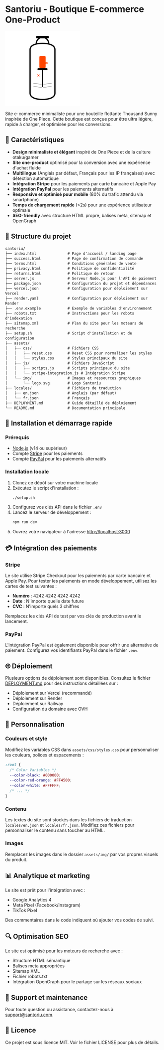 # Santoriu - Boutique E-commerce One-Product

![Santoriu Logo](/assets/img/logo.svg)

Site e-commerce minimaliste pour une bouteille flottante Thousand Sunny inspirée de One Piece. Cette boutique est conçue pour être ultra légère, rapide à charger, et optimisée pour les conversions.

## 🌟 Caractéristiques

- **Design minimaliste et élégant** inspiré de One Piece et de la culture otaku/gamer
- **Site one-product** optimisé pour la conversion avec une expérience d'achat fluide
- **Multilingue** (Anglais par défaut, Français pour les IP françaises) avec détection automatique
- **Intégration Stripe** pour les paiements par carte bancaire et Apple Pay
- **Intégration PayPal** pour les paiements alternatifs
- **Responsive et optimisé pour mobile** (80% du trafic attendu via smartphone)
- **Temps de chargement rapide** (<2s) pour une expérience utilisateur optimale
- **SEO-friendly** avec structure HTML propre, balises meta, sitemap et OpenGraph

## 📂 Structure du projet

```
santoriu/
├── index.html              # Page d'accueil / landing page
├── success.html            # Page de confirmation de commande
├── terms.html              # Conditions générales de vente
├── privacy.html            # Politique de confidentialité
├── returns.html            # Politique de retour
├── server.js               # Serveur Node.js pour l'API de paiement
├── package.json            # Configuration du projet et dépendances
├── vercel.json             # Configuration pour déploiement sur Vercel
├── render.yaml             # Configuration pour déploiement sur Render
├── .env.example            # Exemple de variables d'environnement
├── robots.txt              # Instructions pour les robots d'indexation
├── sitemap.xml             # Plan du site pour les moteurs de recherche
├── setup.sh                # Script d'installation et de configuration
├── assets/
│   ├── css/                # Fichiers CSS
│   │   ├── reset.css       # Reset CSS pour normaliser les styles
│   │   └── styles.css      # Styles principaux du site
│   ├── js/                 # Fichiers JavaScript
│   │   ├── scripts.js      # Scripts principaux du site
│   │   └── stripe-integration.js # Intégration Stripe
│   └── img/                # Images et ressources graphiques
│       └── logo.svg        # Logo Santoriu
├── locales/                # Fichiers de traduction
│   ├── en.json             # Anglais (par défaut)
│   └── fr.json             # Français
├── DEPLOYMENT.md           # Guide détaillé de déploiement
└── README.md               # Documentation principale
```

## 🚀 Installation et démarrage rapide

### Prérequis
- [Node.js](https://nodejs.org/) (v14 ou supérieur)
- Compte [Stripe](https://stripe.com) pour les paiements
- Compte [PayPal](https://paypal.com) pour les paiements alternatifs

### Installation locale

1. Clonez ce dépôt sur votre machine locale
2. Exécutez le script d'installation :
   ```bash
   ./setup.sh
   ```
3. Configurez vos clés API dans le fichier `.env`
4. Lancez le serveur de développement :
   ```bash
   npm run dev
   ```
5. Ouvrez votre navigateur à l'adresse [http://localhost:3000](http://localhost:3000)

## 💳 Intégration des paiements

### Stripe
Le site utilise Stripe Checkout pour les paiements par carte bancaire et Apple Pay. Pour tester les paiements en mode développement, utilisez les cartes de test suivantes :

- **Numéro** : 4242 4242 4242 4242
- **Date** : N'importe quelle date future
- **CVC** : N'importe quels 3 chiffres

Remplacez les clés API de test par vos clés de production avant le lancement.

### PayPal
L'intégration PayPal est également disponible pour offrir une alternative de paiement. Configurez vos identifiants PayPal dans le fichier `.env`.

## 🌐 Déploiement

Plusieurs options de déploiement sont disponibles. Consultez le fichier [DEPLOYMENT.md](DEPLOYMENT.md) pour des instructions détaillées sur :

- Déploiement sur Vercel (recommandé)
- Déploiement sur Render
- Déploiement sur Railway
- Configuration du domaine avec OVH

## 🎨 Personnalisation

### Couleurs et style
Modifiez les variables CSS dans `assets/css/styles.css` pour personnaliser les couleurs, polices et espacements :

```css
:root {
  /* Color Variables */
  --color-black: #000000;
  --color-red-orange: #FF4500;
  --color-white: #FFFFFF;
  /* ... */
}
```

### Contenu
Les textes du site sont stockés dans les fichiers de traduction `locales/en.json` et `locales/fr.json`. Modifiez ces fichiers pour personnaliser le contenu sans toucher au HTML.

### Images
Remplacez les images dans le dossier `assets/img/` par vos propres visuels du produit.

## 📊 Analytique et marketing

Le site est prêt pour l'intégration avec :

- Google Analytics 4
- Meta Pixel (Facebook/Instagram)
- TikTok Pixel

Des commentaires dans le code indiquent où ajouter vos codes de suivi.

## 🔍 Optimisation SEO

Le site est optimisé pour les moteurs de recherche avec :

- Structure HTML sémantique
- Balises meta appropriées
- Sitemap XML
- Fichier robots.txt
- Intégration OpenGraph pour le partage sur les réseaux sociaux

## 🔧 Support et maintenance

Pour toute question ou assistance, contactez-nous à support@santoriu.com.

## 📝 Licence

Ce projet est sous licence MIT. Voir le fichier LICENSE pour plus de détails.
